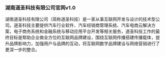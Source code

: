 ### 湖南道圣科技有限公司官网v1.0

湖南道圣科技有限公司（简称道圣科技）是一家从事互联网开发与设计的技术型公司。道圣科技主要提供汽车行业软件、汽车经销商管理系统、汽车电商云解决方案，电子商务系统和金融系统与移动应用平台开发等相关服务，道圣科技工作的最终目标是帮助企业做全方位的互联网品牌建设，围绕互联网传播搭建传播载体，提升品牌影响力，加强用户与品牌的互动，将互联网数字品牌建设与网络营销进行了更深一步的整合。